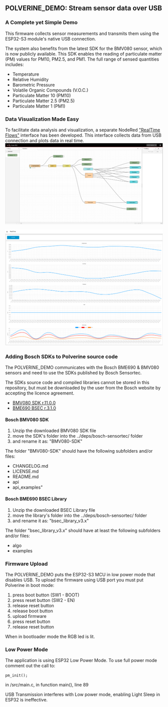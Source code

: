 ## POLVERINE_DEMO: Stream sensor data over USB

### A Complete yet Simple Demo

This firmware collects sensor measurements and transmits them using the ESP32-S3 module's native USB connection. 

The system also benefits from the latest SDK for the BMV080 sensor, which is now publicly available. This SDK enables the reading of particulate matter (PM) values for PM10, PM2.5, and PM1. The full range of sensed quantities includes:

- Temperature
- Relative Humidity
- Barometric Pressure
- Volatile Organic Compounds (V.O.C.)
- Particulate Matter 10 (PM10)
- Particulate Matter 2.5 (PM2.5)
- Particulate Matter 1 (PM1)

### Data Visualization Made Easy

To facilitate data analysis and visualization, a separate NodeRed ["RealTime Flows"]((../nodered/client_rt_flows.json)) interface has been developed. This interface collects data from USB connection and plots data in real time. 
![](../images/client_flow_realtime.png)

![](../images/client_dash_realtime.png)

### Adding Bosch SDKs to Polverine source code

The POLVERINE_DEMO communicates with the Bosch BME690 & BMV080 sensors and need to use the SDKs published by Bosch Sensortec.

The SDKs source code and compiled libraries cannot be stored in this repository, but must be downloaded by the user from the Bosch website by accepting the licence agreement.

- [BMV080 SDK r.11.0.0](https://www.bosch-sensortec.com/software-tools/double-opt-in-forms/sdk-v11-0-0.html)
- [BME690 BSEC r.3.1.0](https://www.bosch-sensortec.com/software-tools/double-opt-in-forms/bsec-software-3-1-0-0-form-1.html)


#### Bosch BMV080 SDK
1) Unzip the downloaded BMV080 SDK file 
2) move the SDK's folder into the ../deps/bosch-sensortec/ folder
3) and rename it as: "BMV080-SDK"

The folder "BMV080-SDK" should have the following subfolders and/or files:

- CHANGELOG.md  
- LICENSE.md  
- README.md  
- api  
- api_examples"

#### Bosch BME690 BSEC Library
1) Unzip the downloaded BSEC Library file 
2) move the library's folder into the ../deps/bosch-sensortec/ folder
3) and rename it as: "bsec_library_v3.x"
 
The folder "bsec_library_v3.x" should have at least the following subfolders and/or files:

- algo
- examples


### Firmware Upload
The POLVERINE_DEMO puts the ESP32-S3 MCU in low power mode that disables USB. To upload the firmware using USB port you must put Polverine in boot mode: 

1. press boot button (SW1 - BOOT)
2. press reset button (SW2 - EN)
3. release reset button
4. release boot button
5. upload firmware
6. press reset button
7. release reset button


When in bootloader mode the RGB led is lit.

### Low Power Mode

The application is using ESP32 Low Power Mode. To use full power mode comment out the call to:

	pm_init();

in /src/main.c, in function main(), line 89

USB Transmission interferes with Low power mode, enabling Light Sleep in ESP32 is ineffective.
